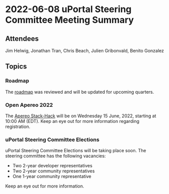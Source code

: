 # 2022-06-08 uPortal Steering Committee Meeting Summary

## Attendees

Jim Helwig, Jonathan Tran, Chris Beach, Julien Gribonvald, Benito Gonzalez

## Topics

### Roadmap

The [roadmap](../../roadmap.md) was reviewed and will be updated for upcoming quarters.

### Open Apereo 2022

The [Apereo Stack-Hack](https://eventyay.com/e/99f4099e/session/7752) will be on Wednesday 15 June, 2022, starting at 10:00 AM (EDT). Keep an eye out for more information regarding registration.

### uPortal Steering Committee Elections

uPortal Steering Committee Elections will be taking place soon. The steering committee has the following vacancies:

* Two 2-year developer representatives
* Two 2-year community representatives
* One 1-year community representative

Keep an eye out for more information.
